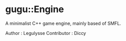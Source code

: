 # gugu::Engine

A minimalist C++ game engine, mainly based of SMFL.

Author : Legulysse
Contributor : Diccy
